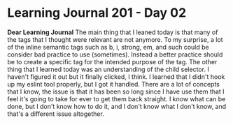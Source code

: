 # Learning Journal 201 - Day 02

**Dear Learning Journal**
The main thing that I leaned today is that many of the tags that I thought were relevant are not anymore. To my surprise, a lot of the inline semantic tags such as b, i, strong, em, and such could be consider bad practice to use (sometimes). Instead a better practice should be to create a specific tag for the intended purpose of the tag.
The other thing that I learned today was an understanding of the child selector. I haven't figured it out but it finally clicked, I think.
I learned that I didn't hook up my eslint tool properly, but I got it handled.
There are a lot of concepts that I know, the issue is that it has been so long since I have use them that I feel it's going to take for ever to get them back straight. I know what can be done, but I don't know how to do it, and I don't know what I don't know, and that's a different issue altogether. 
